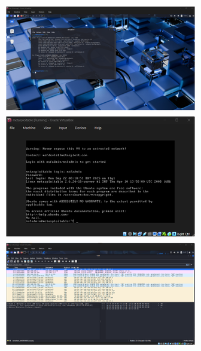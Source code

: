 ![Screenshot of Kali linux Interface and Terminal](screenshots/kali_linux_screenshot.png)

![Screenshot of Metasploitable Interface and Terminal](screenshots/metasploitable_screenshot.png)

![Screenshot of Wireshark packet capture Interface](screenshots/wireshark_packet_capture.png)